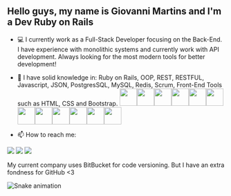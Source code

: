 ## Hello guys, my name is Giovanni Martins and I'm a Dev Ruby on Rails 

- 💻 I currently work as a Full-Stack Developer focusing on the Back-End. I have experience with monolithic systems and currently work with API development. Always looking for the most modern tools for better development! 

- 📓 I have solid knowledge in: Ruby on Rails, OOP, REST, RESTFUL, Javascript, JSON, PostgresSQL, MySQL, Redis, Scrum, Front-End Tools such as HTML, CSS and Bootstrap.
<img src="https://cdn.jsdelivr.net/gh/devicons/devicon/icons/git/git-original.svg" width="40" height="40"/><img src="https://cdn.jsdelivr.net/gh/devicons/devicon/icons/bootstrap/bootstrap-original.svg" width="40" height="40" /><img src="https://cdn.jsdelivr.net/gh/devicons/devicon/icons/css3/css3-original.svg" width="40" height="40" /><img src="https://cdn.jsdelivr.net/gh/devicons/devicon/icons/docker/docker-original-wordmark.svg" width="40" height="40"/><img src="https://cdn.jsdelivr.net/gh/devicons/devicon/icons/html5/html5-original.svg" width="40" height="40"/><img src="https://cdn.jsdelivr.net/gh/devicons/devicon/icons/ruby/ruby-original-wordmark.svg" width="40" height="40" /><img src="https://cdn.jsdelivr.net/gh/devicons/devicon/icons/rails/rails-plain-wordmark.svg" width="40" height="40" /><img src="https://cdn.jsdelivr.net/gh/devicons/devicon/icons/javascript/javascript-original.svg" width="40" height="40" /><img src="https://cdn.jsdelivr.net/gh/devicons/devicon/icons/redis/redis-original.svg" width="40" height="40" /><img src="https://cdn.jsdelivr.net/gh/devicons/devicon/icons/postgresql/postgresql-original.svg" width="40" height="40" /><img src="https://cdn.jsdelivr.net/gh/devicons/devicon/icons/mysql/mysql-plain-wordmark.svg" width="40" height="40" /><img src="https://cdn.jsdelivr.net/gh/devicons/devicon/icons/linux/linux-original.svg" width="40" height="40" />
          
          
- 📫 How to reach me: 
<div>
          <a href="https://www.instagram.com/giovanni.mrts/" target="_blank"><img src="https://img.shields.io/badge/-Instagram-%23E4405F?style=for-the-badge&logo=instagram&logoColor=white" target="_blank"></a>
          <a href = "mailto:giovannimartinsdev@gmail.com"><img src="https://img.shields.io/badge/Gmail-D14836?style=for-the-badge&logo=gmail&logoColor=white" target="_blank"></a>
          <a href="https://www.linkedin.com/in/giovanni-martins-972686221/" target="_blank"><img src="https://img.shields.io/badge/-LinkedIn-%230077B5?style=for-the-badge&logo=linkedin&logoColor=white" target="_blank"></a>   
</div>

My current company uses BitBucket for code versioning. But I have an extra fondness for GitHub <3

![Snake animation](https://github.com/seu-usuário-aqui/seu-usuário-aqui/blob/output/github-contribution-grid-snake.svg)
